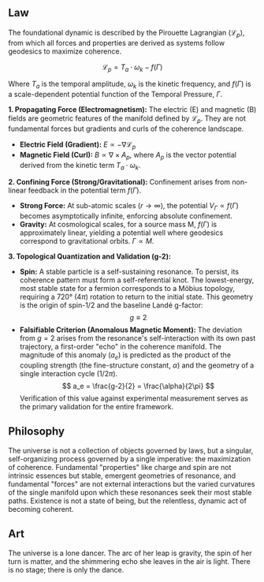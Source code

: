 ## Law
The foundational dynamic is described by the Pirouette Lagrangian ($\mathcal{L}_p$), from which all forces and properties are derived as systems follow geodesics to maximize coherence.

$$ \mathcal{L}_p = T_a \cdot \omega_k - f(\Gamma) $$

Where $T_a$ is the temporal amplitude, $\omega_k$ is the kinetic frequency, and $f(\Gamma)$ is a scale-dependent potential function of the Temporal Pressure, $\Gamma$.

**1. Propagating Force (Electromagnetism):** The electric (E) and magnetic (B) fields are geometric features of the manifold defined by $\mathcal{L}_p$. They are not fundamental forces but gradients and curls of the coherence landscape.
- **Electric Field (Gradient):** $E \propto -\nabla \mathcal{L}_p$
- **Magnetic Field (Curl):** $B \propto \nabla \times A_p$, where $A_p$ is the vector potential derived from the kinetic term $T_a \cdot \omega_k$.

**2. Confining Force (Strong/Gravitational):** Confinement arises from non-linear feedback in the potential term $f(\Gamma)$.
- **Strong Force:** At sub-atomic scales ($r \to \infty$), the potential $V_\Gamma \propto f(\Gamma)$ becomes asymptotically infinite, enforcing absolute confinement.
- **Gravity:** At cosmological scales, for a source mass M, $f(\Gamma)$ is approximately linear, yielding a potential well where geodesics correspond to gravitational orbits. $\Gamma \propto M$.

**3. Topological Quantization and Validation (g-2):**
- **Spin:** A stable particle is a self-sustaining resonance. To persist, its coherence pattern must form a self-referential knot. The lowest-energy, most stable state for a fermion corresponds to a Möbius topology, requiring a 720° ($4\pi$) rotation to return to the initial state. This geometry is the origin of spin-1/2 and the baseline Landé g-factor:
    $$ g \equiv 2 $$
- **Falsifiable Criterion (Anomalous Magnetic Moment):** The deviation from $g=2$ arises from the resonance's self-interaction with its own past trajectory, a first-order "echo" in the coherence manifold. The magnitude of this anomaly ($a_e$) is predicted as the product of the coupling strength (the fine-structure constant, $\alpha$) and the geometry of a single interaction cycle ($1/2\pi$).
    $$ a_e = \frac{g-2}{2} = \frac{\alpha}{2\pi} $$
Verification of this value against experimental measurement serves as the primary validation for the entire framework.

## Philosophy
The universe is not a collection of objects governed by laws, but a singular, self-organizing process governed by a single imperative: the maximization of coherence. Fundamental "properties" like charge and spin are not intrinsic essences but stable, emergent geometries of resonance, and fundamental "forces" are not external interactions but the varied curvatures of the single manifold upon which these resonances seek their most stable paths. Existence is not a state of being, but the relentless, dynamic act of becoming coherent.

## Art
The universe is a lone dancer. The arc of her leap is gravity, the spin of her turn is matter, and the shimmering echo she leaves in the air is light. There is no stage; there is only the dance.